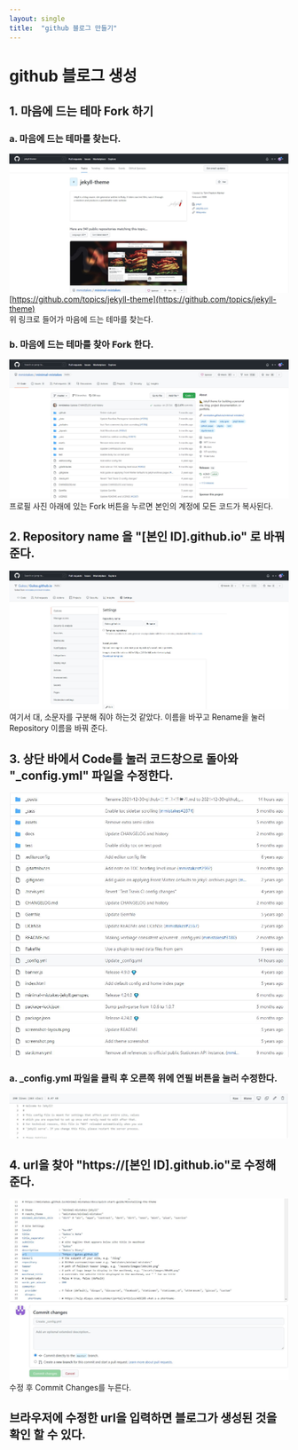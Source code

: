 ```yaml
---
layout: single
title:  "github 블로그 만들기"
---
```


# github 블로그 생성

## 1. 마음에 드는 테마 Fork 하기
### a. 마음에 드는 테마를 찾는다.
![마음에 드는 테마 찾기](../images/2021-12-30-01.JPG)
[https://github.com/topics/jekyll-theme](https://github.com/topics/jekyll-theme)  
위 링크로 들어가 마음에 드는 테마를 찾는다.

### b. 마음에 드는 테마를 찾아 Fork 한다.
![마음에 드는 테마 Fork 하기](../images/2021-12-30-02.JPG)
프로필 사진 아래에 있는 Fork 버튼을 누르면 본인의 계정에 모든 코드가 복사된다.

## 2. Repository name 을 "[본인 ID].github.io" 로 바꿔준다.
![Repository name setting](../images/2021-12-30-03.JPG)
여기서 대, 소문자를 구분해 줘야 하는것 같았다.
이름을 바꾸고 Rename을 눌러 Repository 이름을 바꿔 준다.

## 3. 상단 바에서 Code를 눌러 코드창으로 돌아와 "_config.yml" 파일을 수정한다.
![Repository name setting](../images/2021-12-30-04.JPG)

### a. _config.yml 파일을 클릭 후 오른쪽 위에 연필 버튼을 눌러 수정한다.
![Repository name setting](../images/2021-12-30-05.JPG)

## 4. url을 찾아 "https://[본인 ID].github.io"로 수정해 준다.
![Repository name setting](../images/2021-12-30-06.JPG)
수정 후 Commit Changes를 누른다.

## 브라우저에 수정한 url을 입력하면 블로그가 생성된 것을 확인 할 수 있다.
